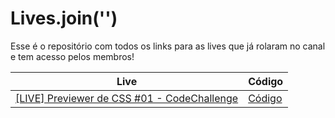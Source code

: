 # Lives.join('')

Esse é o repositório com todos os links para as lives que já rolaram no canal e tem acesso pelos membros!

| Live | Código |
| --- | --- |
| [[LIVE] Previewer de CSS #01 - CodeChallenge](https://www.youtube.com/watch?v=qmr63COVyMo) | [Código](https://github.com/devsoutinho/live-border-radius-previewer) |
